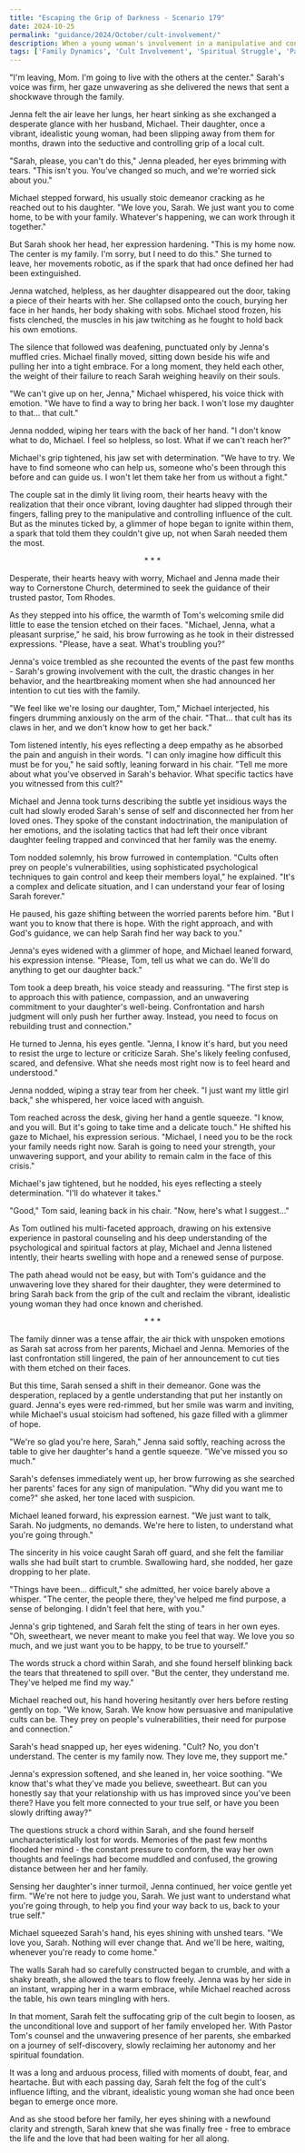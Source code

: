 ```yaml
---
title: "Escaping the Grip of Darkness - Scenario 179"
date: 2024-10-25
permalink: "guidance/2024/October/cult-involvement/"
description: When a young woman's involvement in a manipulative and controlling cult threatens to tear her family apart, she seeks the help of Pastor Tom Rhodes to find the courage and guidance to break free and reclaim her life.
tags: ['Family Dynamics', 'Cult Involvement', 'Spiritual Struggle', 'Pastoral Guidance', 'Redemption']
---
```

"I'm leaving, Mom. I'm going to live with the others at the center." Sarah's voice was firm, her gaze unwavering as she delivered the news that sent a shockwave through the family.

Jenna felt the air leave her lungs, her heart sinking as she exchanged a desperate glance with her husband, Michael. Their daughter, once a vibrant, idealistic young woman, had been slipping away from them for months, drawn into the seductive and controlling grip of a local cult.

"Sarah, please, you can't do this," Jenna pleaded, her eyes brimming with tears. "This isn't you. You've changed so much, and we're worried sick about you."

Michael stepped forward, his usually stoic demeanor cracking as he reached out to his daughter. "We love you, Sarah. We just want you to come home, to be with your family. Whatever's happening, we can work through it together."

But Sarah shook her head, her expression hardening. "This is my home now. The center is my family. I'm sorry, but I need to do this." She turned to leave, her movements robotic, as if the spark that had once defined her had been extinguished.

Jenna watched, helpless, as her daughter disappeared out the door, taking a piece of their hearts with her. She collapsed onto the couch, burying her face in her hands, her body shaking with sobs. Michael stood frozen, his fists clenched, the muscles in his jaw twitching as he fought to hold back his own emotions.

The silence that followed was deafening, punctuated only by Jenna's muffled cries. Michael finally moved, sitting down beside his wife and pulling her into a tight embrace. For a long moment, they held each other, the weight of their failure to reach Sarah weighing heavily on their souls.

"We can't give up on her, Jenna," Michael whispered, his voice thick with emotion. "We have to find a way to bring her back. I won't lose my daughter to that... that cult."

Jenna nodded, wiping her tears with the back of her hand. "I don't know what to do, Michael. I feel so helpless, so lost. What if we can't reach her?"

Michael's grip tightened, his jaw set with determination. "We have to try. We have to find someone who can help us, someone who's been through this before and can guide us. I won't let them take her from us without a fight."

The couple sat in the dimly lit living room, their hearts heavy with the realization that their once vibrant, loving daughter had slipped through their fingers, falling prey to the manipulative and controlling influence of the cult. But as the minutes ticked by, a glimmer of hope began to ignite within them, a spark that told them they couldn't give up, not when Sarah needed them the most.

<center>* * *</center>

Desperate, their hearts heavy with worry, Michael and Jenna made their way to Cornerstone Church, determined to seek the guidance of their trusted pastor, Tom Rhodes.

As they stepped into his office, the warmth of Tom's welcoming smile did little to ease the tension etched on their faces. "Michael, Jenna, what a pleasant surprise," he said, his brow furrowing as he took in their distressed expressions. "Please, have a seat. What's troubling you?"

Jenna's voice trembled as she recounted the events of the past few months - Sarah's growing involvement with the cult, the drastic changes in her behavior, and the heartbreaking moment when she had announced her intention to cut ties with the family.

"We feel like we're losing our daughter, Tom," Michael interjected, his fingers drumming anxiously on the arm of the chair. "That... that cult has its claws in her, and we don't know how to get her back."

Tom listened intently, his eyes reflecting a deep empathy as he absorbed the pain and anguish in their words. "I can only imagine how difficult this must be for you," he said softly, leaning forward in his chair. "Tell me more about what you've observed in Sarah's behavior. What specific tactics have you witnessed from this cult?"

Michael and Jenna took turns describing the subtle yet insidious ways the cult had slowly eroded Sarah's sense of self and disconnected her from her loved ones. They spoke of the constant indoctrination, the manipulation of her emotions, and the isolating tactics that had left their once vibrant daughter feeling trapped and convinced that her family was the enemy.

Tom nodded solemnly, his brow furrowed in contemplation. "Cults often prey on people's vulnerabilities, using sophisticated psychological techniques to gain control and keep their members loyal," he explained. "It's a complex and delicate situation, and I can understand your fear of losing Sarah forever."

He paused, his gaze shifting between the worried parents before him. "But I want you to know that there is hope. With the right approach, and with God's guidance, we can help Sarah find her way back to you."

Jenna's eyes widened with a glimmer of hope, and Michael leaned forward, his expression intense. "Please, Tom, tell us what we can do. We'll do anything to get our daughter back."

Tom took a deep breath, his voice steady and reassuring. "The first step is to approach this with patience, compassion, and an unwavering commitment to your daughter's well-being. Confrontation and harsh judgment will only push her further away. Instead, you need to focus on rebuilding trust and connection."

He turned to Jenna, his eyes gentle. "Jenna, I know it's hard, but you need to resist the urge to lecture or criticize Sarah. She's likely feeling confused, scared, and defensive. What she needs most right now is to feel heard and understood."

Jenna nodded, wiping a stray tear from her cheek. "I just want my little girl back," she whispered, her voice laced with anguish.

Tom reached across the desk, giving her hand a gentle squeeze. "I know, and you will. But it's going to take time and a delicate touch." He shifted his gaze to Michael, his expression serious. "Michael, I need you to be the rock your family needs right now. Sarah is going to need your strength, your unwavering support, and your ability to remain calm in the face of this crisis."

Michael's jaw tightened, but he nodded, his eyes reflecting a steely determination. "I'll do whatever it takes."

"Good," Tom said, leaning back in his chair. "Now, here's what I suggest..."

As Tom outlined his multi-faceted approach, drawing on his extensive experience in pastoral counseling and his deep understanding of the psychological and spiritual factors at play, Michael and Jenna listened intently, their hearts swelling with hope and a renewed sense of purpose.

The path ahead would not be easy, but with Tom's guidance and the unwavering love they shared for their daughter, they were determined to bring Sarah back from the grip of the cult and reclaim the vibrant, idealistic young woman they had once known and cherished.

<center>* * *</center>

The family dinner was a tense affair, the air thick with unspoken emotions as Sarah sat across from her parents, Michael and Jenna. Memories of the last confrontation still lingered, the pain of her announcement to cut ties with them etched on their faces.

But this time, Sarah sensed a shift in their demeanor. Gone was the desperation, replaced by a gentle understanding that put her instantly on guard. Jenna's eyes were red-rimmed, but her smile was warm and inviting, while Michael's usual stoicism had softened, his gaze filled with a glimmer of hope.

"We're so glad you're here, Sarah," Jenna said softly, reaching across the table to give her daughter's hand a gentle squeeze. "We've missed you so much."

Sarah's defenses immediately went up, her brow furrowing as she searched her parents' faces for any sign of manipulation. "Why did you want me to come?" she asked, her tone laced with suspicion.

Michael leaned forward, his expression earnest. "We just want to talk, Sarah. No judgments, no demands. We're here to listen, to understand what you're going through."

The sincerity in his voice caught Sarah off guard, and she felt the familiar walls she had built start to crumble. Swallowing hard, she nodded, her gaze dropping to her plate.

"Things have been... difficult," she admitted, her voice barely above a whisper. "The center, the people there, they've helped me find purpose, a sense of belonging. I didn't feel that here, with you."

Jenna's grip tightened, and Sarah felt the sting of tears in her own eyes. "Oh, sweetheart, we never meant to make you feel that way. We love you so much, and we just want you to be happy, to be true to yourself."

The words struck a chord within Sarah, and she found herself blinking back the tears that threatened to spill over. "But the center, they understand me. They've helped me find my way."

Michael reached out, his hand hovering hesitantly over hers before resting gently on top. "We know, Sarah. We know how persuasive and manipulative cults can be. They prey on people's vulnerabilities, their need for purpose and connection."

Sarah's head snapped up, her eyes widening. "Cult? No, you don't understand. The center is my family now. They love me, they support me."

Jenna's expression softened, and she leaned in, her voice soothing. "We know that's what they've made you believe, sweetheart. But can you honestly say that your relationship with us has improved since you've been there? Have you felt more connected to your true self, or have you been slowly drifting away?"

The questions struck a chord within Sarah, and she found herself uncharacteristically lost for words. Memories of the past few months flooded her mind - the constant pressure to conform, the way her own thoughts and feelings had become muddled and confused, the growing distance between her and her family.

Sensing her daughter's inner turmoil, Jenna continued, her voice gentle yet firm. "We're not here to judge you, Sarah. We just want to understand what you're going through, to help you find your way back to us, back to your true self."

Michael squeezed Sarah's hand, his eyes shining with unshed tears. "We love you, Sarah. Nothing will ever change that. And we'll be here, waiting, whenever you're ready to come home."

The walls Sarah had so carefully constructed began to crumble, and with a shaky breath, she allowed the tears to flow freely. Jenna was by her side in an instant, wrapping her in a warm embrace, while Michael reached across the table, his own tears mingling with hers.

In that moment, Sarah felt the suffocating grip of the cult begin to loosen, as the unconditional love and support of her family enveloped her. With Pastor Tom's counsel and the unwavering presence of her parents, she embarked on a journey of self-discovery, slowly reclaiming her autonomy and her spiritual foundation.

It was a long and arduous process, filled with moments of doubt, fear, and heartache. But with each passing day, Sarah felt the fog of the cult's influence lifting, and the vibrant, idealistic young woman she had once been began to emerge once more.

And as she stood before her family, her eyes shining with a newfound clarity and strength, Sarah knew that she was finally free - free to embrace the life and the love that had been waiting for her all along.

